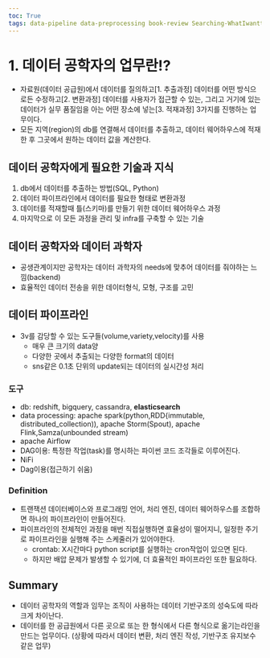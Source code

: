 ```yaml
---
toc: True
tags: data-pipeline data-preprocessing book-review Searching-WhatIwanttodo
---
```

# 1. 데이터 공학자의 업무란!?
* 자료원(데이터 공급원)에서 데이터를 질의하고[1. 추출과정] 데이터를 어떤 방식으로든 수정하고[2. 변환과정] 데이터를 사용자가 접근할 수 있는, 그리고 거기에 있는 데이터가 실무 품질임을 아는 어떤 장소에 넣는[3. 적재과정] 3가지를 진행하는 업무이다.
* 모든 지역(region)의 db를 연결해서 데이터를 추출하고, 데이터 웨어하우스에 적재한 후 그곳에서 원하는 데이터 값을 계산한다.

## 데이터 공학자에게 필요한 기술과 지식
1. db에서 데이터를 추출하는 방법(SQL, Python)
2. 데이터 파이프라인에서 데이터를 필요한 형태로 변환과정
3. 데이터를 적재할때 틀(스키마)를 만들기 위한 데이터 웨어하우스 과정
4. 마지막으로 이 모든 과정을 관리 및 infra를 구축할 수 있는 기술

## 데이터 공학자와 데이터 과학자
* 공생관계이지만 공학자는 데이터 과학자의 needs에 맞추어 데이터를 줘야하는 느낌(backend)
* 효율적인 데이터 전송을 위한 데이터형식, 모형, 구조를 고민

## 데이터 파이프라인
* 3v를 감당할 수 있는 도구들(volume,variety,velocity)를 사용
  * 매우 큰 크기의 data양
  * 다양한 곳에서 추출되는 다양한 format의 데이터
  * sns같은 0.1초 단위의 update되는 데이터의 실시간성 처리
### 도구
* db: redshift, bigquery, cassandra, **elasticsearch**
* data processing: apache spark(python,RDD{immutable, distributed_collection)), apache Storm(Spout), apache Flink,Samza(unbounded stream)
* apache Airflow
 * DAG이용: 특정한 작업(task)를 명시하는 파이썬 코드 조각들로 이루어진다.
* NiFi
 * Dag이용(접근하기 쉬움)
### Definition
* 트랜잭션 데이터베이스와 프로그래밍 언어, 처리 엔진, 데이터 웨어하우스를 조합하면 하나의 파이프라인이 만들어진다.
* 파이프라인의 전체적인 과정을 매번 직접실행하면 효율성이 떨어지니, 일정한 주기로 파이프라인을 실행해 주는 스케줄러가 있어야한다.
  * crontab: X시간마다 python script를 실행하는 cron작업이 있으면 된다. 
  * 하지만 배압 문제가 발생할 수 있기에, 더 효율적인 파이프라인 또한 필요하다.
## Summary
* 데이터 공학자의 역할과 임무는 조직이 사용하는 데이터 기반구조의 성숙도에 따라 크게 차이난다. 
* 데이터를 한 공급원에서 다른 곳으로 또는 한 형식에서 다른 형식으로 옮기는라인을 만드는 업무이다. (상황에 따라서 데이터 변환, 처리 엔진 작성, 기반구조 유지보수 같은 업무)
